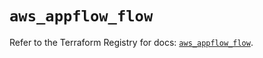 # `aws_appflow_flow`

Refer to the Terraform Registry for docs: [`aws_appflow_flow`](https://registry.terraform.io/providers/hashicorp/aws/5.45.0/docs/resources/appflow_flow).
